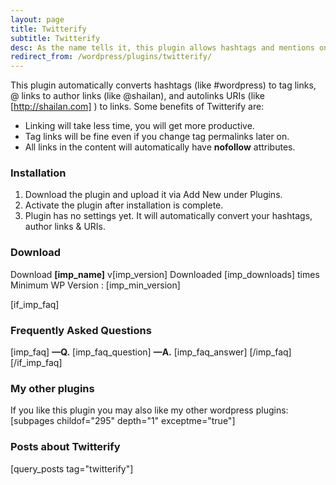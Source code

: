 ```yaml
---
layout: page
title: Twitterify
subtitle: Twitterify
desc: As the name tells it, this plugin allows hashtags and mentions on WordPress.
redirect_from: /wordpress/plugins/twitterify/
---
```


This plugin automatically converts hashtags (like #wordpress) to tag links, @ links to author links (like @shailan), and autolinks URIs (like [http://shailan.com] ) to links. Some benefits of Twitterify are:

  * Linking will take less time, you will get more productive.
  * Tag links will be fine even if you change tag permalinks later on.
  * All links in the content will automatically have <strong>nofollow</strong> attributes.


<h3>Installation</h3>
<ol>
  <li>Download the plugin and upload it via Add New under Plugins.</li>
  <li>Activate the plugin after installation is complete.</li>
  <li>Plugin has no settings yet. It will automatically convert your hashtags, author links &amp; URIs.
</ol>

<h3>Download</h3>

Download <b>[imp_name]</b> v[imp_version]
Downloaded [imp_downloads] times
Minimum WP Version : [imp_min_version]

[if_imp_faq]
<h3>Frequently Asked Questions</h3>
[imp_faq]
<strong>—Q.</strong> [imp_faq_question]
<strong>—A.</strong> [imp_faq_answer]
[/imp_faq]
[/if_imp_faq]

<h3>My other plugins</h3>
If you like this plugin you may also like my other wordpress plugins:
[subpages childof="295" depth="1" exceptme="true"]

<h3>Posts about Twitterify</h3>
[query_posts tag="twitterify"]
